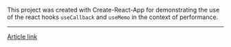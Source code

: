 This project was created with Create-React-App for demonstrating the use of the react hooks `useCallback` and `useMemo` in the context of performance.

---

[Article link](https://dev.to/boostup/the-tribulations-of-react-performance-optimizations-1i2k)
